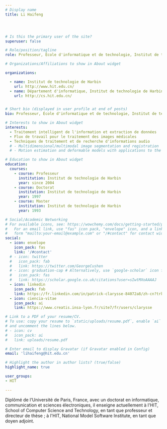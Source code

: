 ```yaml
---
# Display name
title: Li Haifeng




# Is this the primary user of the site?
superuser: false

# Role/position/tagline
role: Professeur, École d'informatique et de technologie, Institut de technologie de Harbin

# Organizations/Affiliations to show in About widget

organizations:

  - name: Institut de technologie de Harbin
    url: http://www.hit.edu.cn/
  - name: Département d'informatique, Institut de technologie de Harbin
    url: http://cs.hit.edu.cn/


# Short bio (displayed in user profile at end of posts)
bio: Professeur, École d'informatique et de technologie, Institut de technologie de Harbin

# Interests to show in About widget
interests:
  - Traitement intelligent de l'information et extraction de données
  - Flux de travail pour le traitement des images médicales
  - Techniques de traitement et de recherche d'informations audio
  # - Multidimensional/multimodal image segmentation and registration
  # - Motion estimation and deformable models with applications to the 3D analysis of the heart functions

# Education to show in About widget
education:
  courses:
    - course: Professeur
      institution: Institut de technologie de Harbin
      year: since 2004
    - course: Doctorat
      institution: Institut de technologie de Harbin
      year: 1997
    - course: Master
      institution: Institut de technologie de Harbin
      year: 1993

# Social/Academic Networking
# For available icons, see: https://wowchemy.com/docs/getting-started/page-builder/#icons
#   For an email link, use "fas" icon pack, "envelope" icon, and a link in the
#   form "mailto:your-email@example.com" or "/#contact" for contact widget.
social:
  - icon: envelope
    icon_pack: fas
    link: '/#contact'
  # - icon: twitter
  #   icon_pack: fab
  #   link: https://twitter.com/GeorgeCushen
  # - icon: graduation-cap # Alternatively, use `google-scholar` icon from `ai` icon pack
  #   icon_pack: fas
  #   link: https://scholar.google.co.uk/citations?user=sIwtMXoAAAAJ
  - icon: linkedin
    icon_pack: fab
    link: https://fr.linkedin.com/in/patrick-clarysse-84072a8/zh-cn?trk=people-guest_people_search-card
  - icon: ciencia-vitae
    icon_pack: ai
    link: https://www.creatis.insa-lyon.fr/site7/fr/users/clarysse 

# Link to a PDF of your resume/CV.
# To use: copy your resume to `static/uploads/resume.pdf`, enable `ai` icons in `params.toml`,
# and uncomment the lines below.
# - icon: cv
#   icon_pack: ai
#   link: uploads/resume.pdf

# Enter email to display Gravatar (if Gravatar enabled in Config)
email: 'lihaifeng@hit.edu.cn'

# Highlight the author in author lists? (true/false)
highlight_name: true

user_groups:
- HIT
 
---
```


Diplômé de l'Université de Paris, France, avec un doctorat en informatique, communication et sciences électroniques, il enseigne actuellement à l'HIT, School of Computer Science and Technology, en tant que professeur et directeur de thèse ; à l'HIT, National Model Software Institute, en tant que doyen adjoint.

